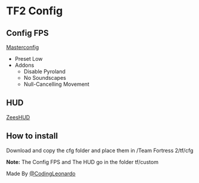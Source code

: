 # TF2 Config

## Config FPS

[Masterconfig](https://mastercomfig.com/)

- Preset Low
- Addons
  - Disable Pyroland
  - No Soundscapes
  - Null-Cancelling Movement

## HUD

[ZeesHUD](https://huds.tf/site/s-ZeesHUD--2774)

## How to install

Download and copy the cfg folder and place them in /Team Fortress 2/tf/cfg

**Note:** The Config FPS and The HUD go in the folder tf/custom

Made By [@CodingLeonardo](https://twitter.com/CodingLeonardo)

